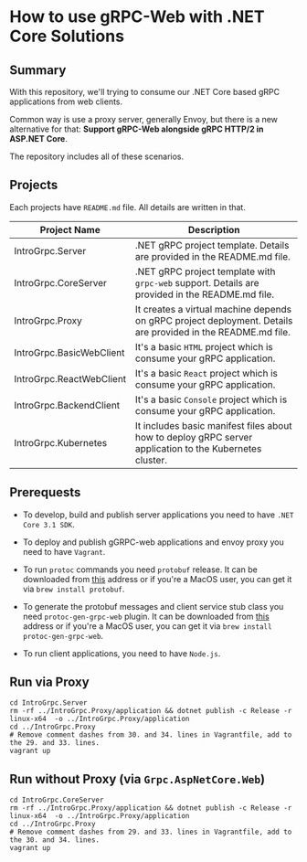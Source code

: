 # How to use gRPC-Web with .NET Core Solutions

## Summary

With this repository, we'll trying to consume our .NET Core based gRPC applications from web clients.

Common way is use a proxy server, generally Envoy, but there is a new alternative for that: **Support gRPC-Web alongside gRPC HTTP/2 in ASP.NET Core**.

The repository includes all of these scenarios.

## Projects

Each projects have `README.md` file. All details are written in that.

| Project Name             | Description                                                                                                  |
| ------------------------ | ------------------------------------------------------------------------------------------------------------ |
| IntroGrpc.Server         | .NET gRPC project template. Details are provided in the README.md file.                                      |
| IntroGrpc.CoreServer     | .NET gRPC project template with `grpc-web` support. Details are provided in the README.md file.              |
| IntroGrpc.Proxy          | It creates a virtual machine depends on gRPC project deployment. Details are provided in the README.md file. |
| IntroGrpc.BasicWebClient | It's a basic `HTML` project which is consume your gRPC application.                                          |
| IntroGrpc.ReactWebClient | It's a basic `React` project which is consume your gRPC application.                                         |
| IntroGrpc.BackendClient  | It's a basic `Console` project which is consume your gRPC application.                                       |
| IntroGrpc.Kubernetes     | It includes basic manifest files about how to deploy gRPC server application to the Kubernetes cluster.      |

## Prerequests

- To develop, build and publish server applications you need to have `.NET Core 3.1 SDK`.

- To deploy and publish gGRPC-web applications and envoy proxy you need to have `Vagrant`.

- To run `protoc` commands you need `protobuf` release. It can be downloaded from [this](https://github.com/protocolbuffers/protobuf/releases) address or if you're a MacOS user, you can get it via `brew install protobuf`.

- To generate the protobuf messages and client service stub class you need `protoc-gen-grpc-web` plugin. It can be downloaded from [this](https://github.com/grpc/grpc-web/releases) address or if you're a MacOS user, you can get it via `brew install protoc-gen-grpc-web`.

- To run client applications, you need to have `Node.js`.

## Run via Proxy

```
cd IntroGrpc.Server
rm -rf ../IntroGrpc.Proxy/application && dotnet publish -c Release -r linux-x64  -o ../IntroGrpc.Proxy/application
cd ../IntroGrpc.Proxy
# Remove comment dashes from 30. and 34. lines in Vagrantfile, add to the 29. and 33. lines.
vagrant up
```

## Run without Proxy (via `Grpc.AspNetCore.Web`)

```
cd IntroGrpc.CoreServer
rm -rf ../IntroGrpc.Proxy/application && dotnet publish -c Release -r linux-x64  -o ../IntroGrpc.Proxy/application
cd ../IntroGrpc.Proxy
# Remove comment dashes from 29. and 33. lines in Vagrantfile, add to the 30. and 34. lines.
vagrant up
```
